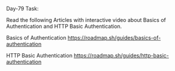 Day-79 Task:

Read the following Articles with interactive video about Basics of Authentication and HTTP Basic Authentication.

Basics of Authentication
https://roadmap.sh/guides/basics-of-authentication

HTTP Basic Authentication
https://roadmap.sh/guides/http-basic-authentication